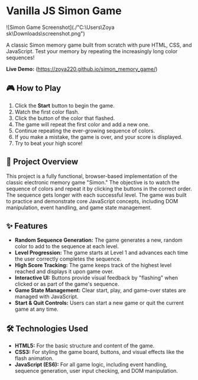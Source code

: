 # Vanilla JS Simon Game

![Simon Game Screenshot](./"C:\Users\Zoya sk\Downloads\screenshot.png")

A classic Simon memory game built from scratch with pure HTML, CSS, and JavaScript. 
Test your memory by repeating the increasingly long color sequences!

**Live Demo:** (https://zoya220.github.io/simon_memory_game/)

## 🎮 How to Play

1.  Click the **Start** button to begin the game.
2.  Watch the first color flash.
3.  Click the button of the color that flashed.
4.  The game will repeat the first color and add a new one.
5.  Continue repeating the ever-growing sequence of colors.
6.  If you make a mistake, the game is over, and your score is displayed.
7.  Try to beat your high score!

## 🚀 Project Overview

This project is a fully functional, browser-based implementation of the classic electronic memory game "Simon." 
The objective is to watch the sequence of colors and repeat it by clicking the buttons in the correct order. 
The sequence gets longer with each successful level. 
The game was built to practice and demonstrate core JavaScript concepts, including DOM manipulation, event handling, and game state management.

## ✨ Features

* **Random Sequence Generation:** The game generates a new, random color to add to the sequence at each level.
* **Level Progression:** The game starts at Level 1 and advances each time the user correctly completes the sequence.
* **High Score Tracking:** The game keeps track of the highest level reached and displays it upon game over.
* **Interactive UI:** Buttons provide visual feedback by "flashing" when clicked or as part of the game's sequence.
* **Game State Management:** Clear start, play, and game-over states are managed with JavaScript.
* **Start & Quit Controls:** Users can start a new game or quit the current game at any time.

## 🛠️ Technologies Used

* **HTML5:** For the basic structure and content of the game.
* **CSS3:** For styling the game board, buttons, and visual effects like the flash animation.
* **JavaScript (ES6):** For all game logic, including event handling, sequence generation, user input checking, and DOM manipulation.

   
